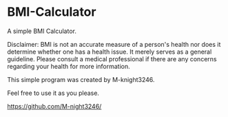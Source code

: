 # BMI-Calculator
A simple BMI Calculator.

Disclaimer: BMI is not an accurate measure of a person's health nor does it determine whether one has a health issue. It merely serves as a general guideline. Please consult a medical professional if there are any concerns regarding your health for more information.

This simple program was created by M-knight3246.

Feel free to use it as you please.

https://github.com/M-night3246/

